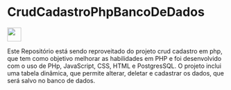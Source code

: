 <h1>CrudCadastroPhpBancoDeDados</h1> <img src="" width="32">

<p>Este Repositório está sendo reproveitado do projeto <a src="https://github.com/CarlaDeOliveira99/CrudCadastroPhpTXT.git">crud cadastro em php</a>, que 
  tem como objetivo melhorar as habilidades em PHP e foi desenvolvido com o uso de PHp, JavaScript, CSS, HTML e PostgresSQL. O projeto inclui uma tabela dinâmica, que permite alterar, deletar e cadastrar os dados, que será salvo no banco de dados.</p>
